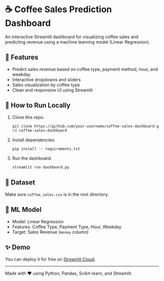 # ☕ Coffee Sales Prediction Dashboard

An interactive Streamlit dashboard for visualizing coffee sales and predicting revenue using a machine learning model (Linear Regression).

## 📌 Features

- Predict sales revenue based on coffee type, payment method, hour, and weekday
- Interactive dropdowns and sliders
- Sales visualization by coffee type
- Clean and responsive UI using Streamlit

## 🚀 How to Run Locally

1. Clone this repo:
   ```bash
   git clone https://github.com/your-username/coffee-sales-dashboard.git
   cd coffee-sales-dashboard
   ```

2. Install dependencies:
   ```bash
   pip install -r requirements.txt
   ```

3. Run the dashboard:
   ```bash
   streamlit run dashboard.py
   ```

## 📁 Dataset

Make sure `coffee_sales.csv` is in the root directory.

## 🧠 ML Model

- Model: Linear Regression
- Features: Coffee Type, Payment Type, Hour, Weekday
- Target: Sales Revenue (`money` column)

## ✨ Demo

You can deploy it for free on [Streamlit Cloud](https://streamlit.io/cloud).

---

Made with ❤️ using Python, Pandas, Scikit-learn, and Streamlit.